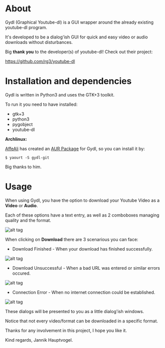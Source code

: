# About
Gydl (Graphical Youtube-dl) is a GUI wrapper around the already existing youtube-dl program.

It's developed to be a dialog'ish GUI for quick and easy video or audio downloads without disturbances.

Big **thank you** to the developer(s) of youtube-dl! Check out their project:

https://github.com/rg3/youtube-dl

# Installation and dependencies

Gydl is written in Python3 and uses the GTK+3 toolkit.

To run it you need to have installed:

* gtk+3
* python3
* pygobject
* youtube-dl

**Archlinux:**

[AffeAli](https://github.com/AffeAli) has created an [AUR Package](https://aur.archlinux.org/packages/gydl-git/) for Gydl, so you can install it by:

    $ yaourt -S gydl-git

Big thanks to him.

# Usage

When using Gydl, you have the option to download your Youtube Video as a **Video** or **Audio**.

Each of these options have a text entry, as well as 2 comboboxes managing quality and the format.


![alt tag](http://i.imgur.com/ACvm9wO.png)

When clicking on **Download** there are 3 scenarious you can face:

* Download Finished - When your download has finished successfully.

![alt tag](http://i.imgur.com/pQLJLVP.png)

* Download Unsuccessful - When a bad URL was entered or similar errors occured.

![alt tag](http://i.imgur.com/yRdpYUU.png)

* Connection Error - When no internet connection could be established.

![alt tag](http://i.imgur.com/WJB76zZ.png)

These dialogs will be presented to you as a little dialog'ish windows.

Notice that not every video/format can be downloaded in a specific format.

Thanks for any involvement in this project, I hope you like it.

Kind regards, Jannik Hauptvogel.
